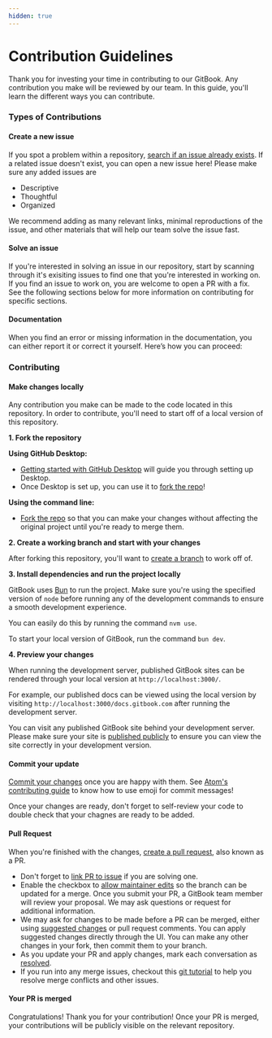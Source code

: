 ```yaml
---
hidden: true
---
```


# Contribution Guidelines

Thank you for investing your time in contributing to our GitBook. Any contribution you make will be reviewed by our team. In this guide, you'll learn the different ways you can contribute.

### Types of Contributions

#### Create a new issue

If you spot a problem within a repository, [search if an issue already exists](https://docs.github.com/en/github/searching-for-information-on-github/searching-on-github/searching-issues-and-pull-requests#search-by-the-title-body-or-comments). If a related issue doesn't exist, you can open a new issue here! Please make sure any added issues are

* Descriptive
* Thoughtful
* Organized

We recommend adding as many relevant links, minimal reproductions of the issue, and other materials that will help our team solve the issue fast.

#### Solve an issue

If you're interested in solving an issue in our repository, start by scanning through it's exisiting issues to find one that you're interested in working on. If you find an issue to work on, you are welcome to open a PR with a fix. See the following sections below for more information on contributing for specific sections.

#### Documentation

When you find an error or missing information in the documentation, you can either report it or correct it yourself. Here’s how you can proceed:

### Contributing

#### Make changes locally

Any contribution you make can be made to the code located in this repository. In order to contribute, you'll need to start off of a local version of this repository.

**1. Fork the repository**

**Using GitHub Desktop:**

* [Getting started with GitHub Desktop](https://docs.github.com/en/desktop/installing-and-configuring-github-desktop/getting-started-with-github-desktop) will guide you through setting up Desktop.
* Once Desktop is set up, you can use it to [fork the repo](https://docs.github.com/en/desktop/contributing-and-collaborating-using-github-desktop/cloning-and-forking-repositories-from-github-desktop)!

**Using the command line:**

* [Fork the repo](https://docs.github.com/en/github/getting-started-with-github/fork-a-repo#fork-an-example-repository) so that you can make your changes without affecting the original project until you're ready to merge them.

**2. Create a working branch and start with your changes**

After forking this repository, you'll want to [create a branch](https://docs.github.com/en/issues/tracking-your-work-with-issues/creating-a-branch-for-an-issue) to work off of.

**3. Install dependencies and run the project locally**

GitBook uses [Bun](https://bun.sh/) to run the project. Make sure you're using the specified version of `node` before running any of the development commands to ensure a smooth development experience.

You can easily do this by running the command `nvm use`.

To start your local version of GitBook, run the command `bun dev`.

**4. Preview your changes**

When running the development server, published GitBook sites can be rendered through your local version at `http://localhost:3000/`.

For example, our published docs can be viewed using the local version by visiting `http://localhost:3000/docs.gitbook.com` after running the development server.

You can visit any published GitBook site behind your development server. Please make sure your site is [published publicly](https://docs.gitbook.com/published-documentation/publish-your-content-as-a-docs-site) to ensure you can view the site correctly in your development version.

#### Commit your update

[Commit your changes](https://github.com/git-guides/git-commit) once you are happy with them. See [Atom's contributing guide](https://github.com/atom/atom/blob/master/CONTRIBUTING.md#git-commit-messages) to know how to use emoji for commit messages!

Once your changes are ready, don't forget to self-review your code to double check that your chagnes are ready to be added.

#### Pull Request

When you're finished with the changes, [create a pull request](https://docs.github.com/en/pull-requests/collaborating-with-pull-requests/proposing-changes-to-your-work-with-pull-requests/creating-a-pull-request), also known as a PR.

* Don't forget to [link PR to issue](https://docs.github.com/en/issues/tracking-your-work-with-issues/linking-a-pull-request-to-an-issue) if you are solving one.
* Enable the checkbox to [allow maintainer edits](https://docs.github.com/en/github/collaborating-with-issues-and-pull-requests/allowing-changes-to-a-pull-request-branch-created-from-a-fork) so the branch can be updated for a merge. Once you submit your PR, a GitBook team member will review your proposal. We may ask questions or request for additional information.
* We may ask for changes to be made before a PR can be merged, either using [suggested changes](https://docs.github.com/en/github/collaborating-with-issues-and-pull-requests/incorporating-feedback-in-your-pull-request) or pull request comments. You can apply suggested changes directly through the UI. You can make any other changes in your fork, then commit them to your branch.
* As you update your PR and apply changes, mark each conversation as [resolved](https://docs.github.com/en/github/collaborating-with-issues-and-pull-requests/commenting-on-a-pull-request#resolving-conversations).
* If you run into any merge issues, checkout this [git tutorial](https://lab.github.com/githubtraining/managing-merge-conflicts) to help you resolve merge conflicts and other issues.

#### Your PR is merged

Congratulations! Thank you for your contribution! Once your PR is merged, your contributions will be publicly visible on the relevant repository.
